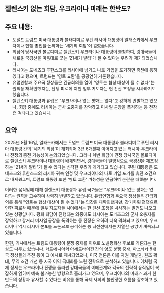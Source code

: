 ## 젤렌스키 없는 회담, 우크라이나 미래는 한반도?

## 주요 내용:
*   도널드 트럼프 미국 대통령과 블라디미르 푸틴 러시아 대통령이 알래스카에서 우크라이나 전쟁 종전을 논의하는 '세기의 회담'이 열렸습니다.
*   회담에 당사국인 볼로디미르 젤렌스키 우크라이나 대통령이 불참하여, 강대국들이 새로운 국경선을 마음대로 긋는 '21세기 얄타'가 될 수 있다는 우려가 제기되었습니다.
*   러시아는 도네츠크·루한스크를 러시아에 넘기고 나토 가입을 포기하면 휴전에 응하겠다고 했으며, 트럼프는 '영토 교환'을 공공연히 거론했습니다.
*   유럽연합과 주요국 정상들은 긴급회의를 열어 "영토는 협상 대상이 될 수 없다"는 원칙을 재확인했지만, 전쟁 피로에 지친 일부 지도자는 현 전선 조정을 시사하기도 했습니다.
*   젤렌스키 대통령과 유럽은 "우크라이나 없는 평화는 없다"고 강하게 반발하고 있으나, 회담 중에도 러시아는 군사 요충지를 장악하고 미사일 공장을 폭격하는 등 전장은 격화되고 있습니다.

## 요약

2025년 8월 16일, 알래스카에서는 도널드 트럼프 미국 대통령과 블라디미르 푸틴 러시아 대통령 간의 '세기의 회담'이 개최되어 3년 6개월째 이어지고 있는 러시아-우크라이나 전쟁의 종전 가능성이 논의되었습니다. 그러나 이번 회담에 전쟁 당사국인 볼로디미르 젤렌스키 우크라이나 대통령이 배제되면서, 강대국들이 일방적으로 국경선을 재조정하는 '21세기 얄타'가 될 수 있다는 심각한 우려가 제기되고 있습니다. 푸틴 대통령은 도네츠크와 루한스크의 러시아 귀속 인정 및 우크라이나의 나토 가입 포기를 휴전 조건으로 내세웠으며, 트럼프 대통령 또한 '영토 교환' 가능성을 언급하여 논란을 더했습니다.

이러한 움직임에 대해 젤렌스키 대통령과 유럽 국가들은 "우크라이나 없는 평화는 없다"는 원칙을 고수하며 강력히 반발하고 있습니다. 유럽연합과 주요국 정상들은 긴급회의를 통해 "영토는 협상 대상이 될 수 없다"는 입장을 재확인했지만, 장기화된 전쟁으로 인한 피로감 때문에 일부 지도자들 사이에서는 현 전선 조정을 시사하는 발언도 나오고 있는 상황입니다. 평화 회담이 진행되는 와중에도 러시아는 도네츠크의 군사 요충지를 장악하고 장거리 미사일 공장을 폭격하는 등 전장은 오히려 더욱 격화되고 있으며, 우크라이나 역시 러시아 본토를 드론으로 공격하는 등 최전선에서는 치열한 공방이 계속되고 있습니다.

한편, 기사에서는 트럼프 대통령이 분쟁 중재를 이유로 노벨평화상 후보로 거론되는 현상도 다루고 있습니다. 아르메니아와 아제르바이잔 간의 영토 분쟁 중재, 아프리카 5개국 정상들의 추천 등이 그 예시로 제시되었으나, 미국 언론은 이를 자원 개발권, 원조 확대, 무역 조건 개선 등 자국 이익 극대화를 노린 전략으로 분석하고 있습니다. 이처럼 국제 정세는 우크라이나 전쟁을 둘러싼 강대국들의 이해관계와 각국의 전략적 움직임이 복잡하게 얽히며 예측 불가능한 방향으로 흘러가고 있으며, 우크라이나의 미래가 과거 한반도의 상황과 유사할 수 있다는 비유를 통해 국제 사회의 불안정한 흐름을 강조하고 있습니다.